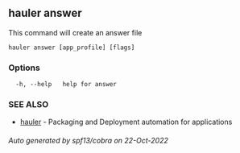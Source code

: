 ## hauler answer

This command will create an answer file

```
hauler answer [app_profile] [flags]
```

### Options

```
  -h, --help   help for answer
```

### SEE ALSO

* [hauler](hauler.md)	 - Packaging and Deployment automation for applications

###### Auto generated by spf13/cobra on 22-Oct-2022


